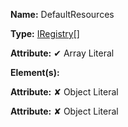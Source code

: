 **Name:** DefaultResources

**Type:** [IRegistry](https://gitbook-18.gitbook.io/au//kernel/di/interfaces/iregistry)[]

**Attribute:** ✔ Array Literal

**Element(s):**

**Attribute:** ✘ Object Literal

**Attribute:** ✘ Object Literal

